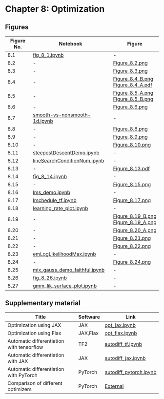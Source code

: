 
# Chapter 8: Optimization

## Figures

|Figure No. | Notebook | Figure |
|--|--|--|
| 8.1 | [fig_8_1.ipynb](fig_8_1.ipynb) | - |
| 8.2 | - | [Figure_8.2.png](https://github.com/probml/pml-book/blob/main/book1-figures/Figure_8.2.png)<br/> |
| 8.3 | - | [Figure_8.3.png](https://github.com/probml/pml-book/blob/main/book1-figures/Figure_8.3.png)<br/> |
| 8.4 | - | [Figure_8.4_B.png](https://github.com/probml/pml-book/blob/main/book1-figures/Figure_8.4_B.png)<br/>[Figure_8.4_A.pdf](https://github.com/probml/pml-book/blob/main/book1-figures/Figure_8.4_A.pdf)<br/> |
| 8.5 | - | [Figure_8.5_A.png](https://github.com/probml/pml-book/blob/main/book1-figures/Figure_8.5_A.png)<br/>[Figure_8.5_B.png](https://github.com/probml/pml-book/blob/main/book1-figures/Figure_8.5_B.png)<br/> |
| 8.6 | - | [Figure_8.6.png](https://github.com/probml/pml-book/blob/main/book1-figures/Figure_8.6.png)<br/> |
| 8.7 | [smooth-vs-nonsmooth-1d.ipynb](smooth-vs-nonsmooth-1d.ipynb) | - |
| 8.8 | - | [Figure_8.8.png](https://github.com/probml/pml-book/blob/main/book1-figures/Figure_8.8.png)<br/> |
| 8.9 | - | [Figure_8.9.png](https://github.com/probml/pml-book/blob/main/book1-figures/Figure_8.9.png)<br/> |
| 8.10 | - | [Figure_8.10.png](https://github.com/probml/pml-book/blob/main/book1-figures/Figure_8.10.png)<br/> |
| 8.11 | [steepestDescentDemo.ipynb](steepestDescentDemo.ipynb) | - |
| 8.12 | [lineSearchConditionNum.ipynb](lineSearchConditionNum.ipynb) | - |
| 8.13 | - | [Figure_8.13.pdf](https://github.com/probml/pml-book/blob/main/book1-figures/Figure_8.13.pdf)<br/> |
| 8.14 | [fig_8_14.ipynb](fig_8_14.ipynb) | - |
| 8.15 | - | [Figure_8.15.png](https://github.com/probml/pml-book/blob/main/book1-figures/Figure_8.15.png)<br/> |
| 8.16 | [lms_demo.ipynb](lms_demo.ipynb) | - |
| 8.17 | [lrschedule_tf.ipynb](lrschedule_tf.ipynb) | [Figure_8.17.png](https://github.com/probml/pml-book/blob/main/book1-figures/Figure_8.17.png)<br/> |
| 8.18 | [learning_rate_plot.ipynb](learning_rate_plot.ipynb) | - |
| 8.19 | - | [Figure_8.19_B.png](https://github.com/probml/pml-book/blob/main/book1-figures/Figure_8.19_B.png)<br/>[Figure_8.19_A.png](https://github.com/probml/pml-book/blob/main/book1-figures/Figure_8.19_A.png)<br/> |
| 8.20 | - | [Figure_8.20_A.png](https://github.com/probml/pml-book/blob/main/book1-figures/Figure_8.20_A.png)<br/> |
| 8.21 | - | [Figure_8.21.png](https://github.com/probml/pml-book/blob/main/book1-figures/Figure_8.21.png)<br/> |
| 8.22 | - | [Figure_8.22.png](https://github.com/probml/pml-book/blob/main/book1-figures/Figure_8.22.png)<br/> |
| 8.23 | [emLogLikelihoodMax.ipynb](emLogLikelihoodMax.ipynb) | - |
| 8.24 | - | [Figure_8.24.png](https://github.com/probml/pml-book/blob/main/book1-figures/Figure_8.24.png)<br/> |
| 8.25 | [mix_gauss_demo_faithful.ipynb](mix_gauss_demo_faithful.ipynb) | - |
| 8.26 | [fig_8_26.ipynb](fig_8_26.ipynb) | - |
| 8.27 | [gmm_lik_surface_plot.ipynb](gmm_lik_surface_plot.ipynb) | - |

## Supplementary material

|Title|Software|Link|
-|-|-
|Optimization using JAX|JAX|[opt_jax.ipynb](https://colab.research.google.com/github/probml/pyprobml/blob/master/notebooks/book1/08/opt_jax.ipynb)
|Optimization using Flax|JAX,Flax|[opt_flax.ipynb](https://colab.research.google.com/github/probml/pyprobml/blob/master/notebooks/book1/08/opt_flax.ipynb)
|Automatic differentiation with tensorflow|TF2|[autodiff_tf.ipynb](https://colab.research.google.com/github/probml/pyprobml/blob/master/notebooks/book1/08/autodiff_tf.ipynb)
|Automatic differentiation with JAX|JAX|[autodiff_jax.ipynb](https://colab.research.google.com/github/probml/pyprobml/blob/master/notebooks/book1/08/autodiff_jax.ipynb)
|Automatic differentiation with PyTorch|PyTorch|[autodiff_pytorch.ipynb](https://colab.research.google.com/github/probml/pyprobml/blob/master/notebooks/book1/08/autodiff_pytorch.ipynb)
|Comparison of different optimizers|PyTorch|[External](https://github.com/haven-ai/optimization-toolkit)